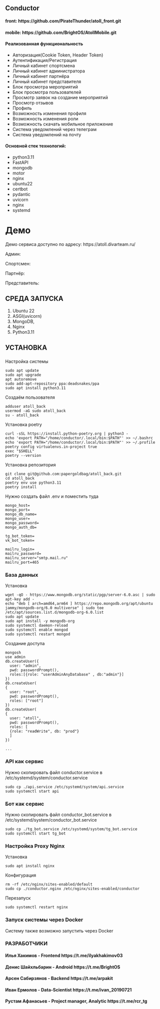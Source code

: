 <h2>Conductor</h2>

<h4>front: https://github.com/PirateThunder/atoll_front.git </h4>
<h4>mobile: https://github.com/BrightOS/AtollMobile.git </h4>

<h4>Реализованная функциональность</h4>
<ul>
    <li>Авторизация(Cookie Token, Header Token)</li>
    <li>Аутентификация/Регистрация</li>
    <li>Личный кабинет спортсмена</li>
    <li>Личный кабинет администратора</li>
    <li>Личный кабинет партнёра</li>
    <li>Личный кабинет представителя</li>
    <li>Блок просмотра мероприятий</li>
    <li>Блок просмотра пользователей</li>
    <li>Просмотр заявок на создание мероприятий</li>
    <li>Просмотр отзывов</li>
    <li>Профиль</li>
    <li>Возможность изменения профиля</li>
    <li>Возможность изменения роли</li>
    <li>Возможность скачать мобильное приложение</li>
    <li>Система уведомлений через телеграм</li>
    <li>Система уведомлений на почту</li>
</ul>

<h4>Основной стек технологий:</h4>
<ul>
    <li>python3.11</li>
    <li>FastAPI</li>
    <li>mongodb</li>
    <li>motor</li>
    <li>nginx</li>
    <li>ubuntu22</li>
    <li>certbot</li>
    <li>pydantic</li>
    <li>uvicorn</li>
    <li>nginx</li>
    <li>systemd</li>
 </ul>


# Демо
<p>Демо сервиса доступно по адресу: https://atoll.divarteam.ru/</p>
<p>Админ: </p>
<p>Спортсмен: </p>
<p>Партнёр: </p>
<p>Представитель: </p>


СРЕДА ЗАПУСКА
------------
1) Ubuntu 22
2) ASGI(uvicorn)
3) MongoDB,
4) Nginx
5) Python3.11


УСТАНОВКА
------------
###
Настройка системы
~~~
sudo apt update
sudo apt upgrade
apt autoremove
sudo add-apt-repository ppa:deadsnakes/ppa
sudo apt install python3.11
~~~
Создаём пользователя
~~~
adduser atoll_back
usermod -aG sudo atoll_back
su - atoll_back
~~~

Установка poetry
~~~
curl -sSL https://install.python-poetry.org | python3 -
echo 'export PATH="/home/conductor/.local/bin:$PATH"' >> ~/.bashrc
echo 'export PATH="/home/conductor/.local/bin:$PATH"' >> ~/.profile
poetry config virtualenvs.in-project true
exec "$SHELL"
poetry --version
~~~

Установка репозитория
~~~
git clone git@github.com:papergoldbag/atoll_back.git
cd atoll_back
poetry env use python3.11
poetry install
~~~

Нужно создать файл .env и поместить туда
~~~
mongo_host=
mongo_port=
mongo_db_name=
mongo_user=
mongo_password=
mongo_auth_db=

tg_bot_token=
vk_bot_token=

mailru_login=
mailru_password=
mailru_server="smtp.mail.ru"
mailru_port=465
~~~


### База данных
Установка
~~~
wget -qO - https://www.mongodb.org/static/pgp/server-6.0.asc | sudo apt-key add -
echo "deb [ arch=amd64,arm64 ] https://repo.mongodb.org/apt/ubuntu jammy/mongodb-org/6.0 multiverse" | sudo tee /etc/apt/sources.list.d/mongodb-org-6.0.list
sudo apt update
sudo apt install -y mongodb-org
sudo systemctl daemon-reload
sudo systemctl enable mongod
sudo systemctl restart mongod
~~~

Создание доступа
~~~
mongosh
use admin
db.createUser({
  user: "admin",
  pwd: passwordPrompt(),
  roles:[{role: "userAdminAnyDatabase" , db:"admin"}]
})
db.createUser(
{
  user: "root",
  pwd: passwordPrompt(),
  roles: ["root"]
})
db.createUser(
{
  user: "atoll",
  pwd: passwordPrompt(),
  roles: [
  {role: "readWrite", db: "prod"}
  ]
})

...
~~~


### API как сервис
Нужно скопировать файл conductor.service в /etc/systemd/system/conductor.service
~~~
sudo cp ./api.service /etc/systemd/system/api.service
sudo systemctl start api
~~~


### Бот как сервис
Нужно скопировать файл conductor_bot.service в /etc/systemd/system/conductor_bot.service
~~~
sudo cp ./tg_bot.service /etc/systemd/system/tg_bot.service
sudo systemctl start tg_bot
~~~


### Настройка Proxy Nginx
Установка
~~~
sudo apt install nginx
~~~
Конфигурация
~~~
rm -rf /etc/nginx/sites-enabled/default
sudo cp ./conductor.nginx /etc/nginx/sites-enabled/conductor
~~~
Перезапуск
~~~
sudo systemctl restart nginx
~~~


### Запуск системы через Docker
Систему также возможно запустить через Docker


### РАЗРАБОТЧИКИ
<h4>Илья Хакимов - Frontend https://t.me/ilyakhakimov03 </h4>
<h4>Денис Шайхльбарин - Android https://t.me/BrightOS </h4>
<h4>Арсен Сабирзянов - Backend https://t.me/arpakit </h4>
<h4>Иван Ермолов - Data-Scientist https://t.me/ivan_20190721 </h4>
<h4>Рустам Афанасьев - Project manager, Analytic https://t.me/rcr_tg </h4>
